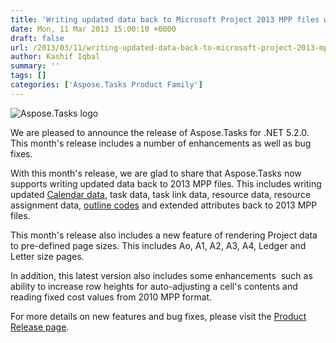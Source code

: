 ```yaml
---
title: 'Writing updated data back to Microsoft Project 2013 MPP files with Aspose.Tasks'
date: Mon, 11 Mar 2013 15:00:10 +0000
draft: false
url: /2013/03/11/writing-updated-data-back-to-microsoft-project-2013-mpp-files-with-aspose.tasks/
author: Kashif Iqbal
summary: ''
tags: []
categories: ['Aspose.Tasks Product Family']
---
```


![Aspose.Tasks logo][1]

We are pleased to announce the release of Aspose.Tasks for .NET 5.2.0. This month's release includes a number of enhancements as well as bug fixes.

With this month's release, we are glad to share that Aspose.Tasks now supports writing updated data back to 2013 MPP files. This includes writing updated [Calendar data][2], task data, task link data, resource data, resource assignment data, [outline codes][3] and extended attributes back to 2013 MPP files.

This month's release also includes a new feature of rendering Project data to pre-defined page sizes. This includes Ao, A1, A2, A3, A4, Ledger and Letter size pages.

In addition, this latest version also includes some enhancements  such as ability to increase row heights for auto-adjusting a cell's contents and reading fixed cost values from 2010 MPP format.

For more details on new features and bug fixes, please visit the [Product Release page][4].




[1]: http://www.aspose.com/Images/aspose.tasks-logo2.jpg
[2]: https://blog.aspose.com/
[3]: https://downloads.aspose.com/
[4]: http://www.aspose.com/community/files/51/.net-components/aspose.tasks-for-.net/category1112.aspx




